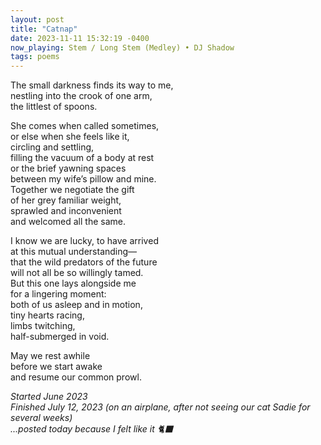 ```yaml
---
layout: post
title: "Catnap"
date: 2023-11-11 15:32:19 -0400
now_playing: Stem / Long Stem (Medley) • DJ Shadow
tags: poems
---
```


The small darkness finds its way to me,<br>
nestling into the crook of one arm,<br>
the littlest of spoons.

She comes when called sometimes,<br>
or else when she feels like it,<br>
circling and settling,<br>
filling the vacuum of a body at rest<br>
or the brief yawning spaces<br>
between my wife’s pillow and mine.<br>
Together we negotiate the gift<br>
of her grey familiar weight,<br>
sprawled and inconvenient<br>
and welcomed all the same.

I know we are lucky, to have arrived<br>
at this mutual understanding—<br>
that the wild predators of the future<br>
will not all be so willingly tamed.<br>
But this one lays alongside me<br>
for a lingering moment:<br>
both of us asleep and in motion,<br>
tiny hearts racing,<br>
limbs twitching,<br>
half-submerged in void.

May we rest awhile<br>
before we start awake<br>
and resume our common prowl.

_Started June 2023<br>
Finished July 12, 2023 (on an airplane, after not seeing our cat Sadie for several weeks)<br>
...posted today because I felt like it 🐈‍⬛_